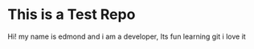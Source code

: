 # This is a Test Repo
Hi! my name is edmond and i am a developer,
    Its fun learning git i love it
